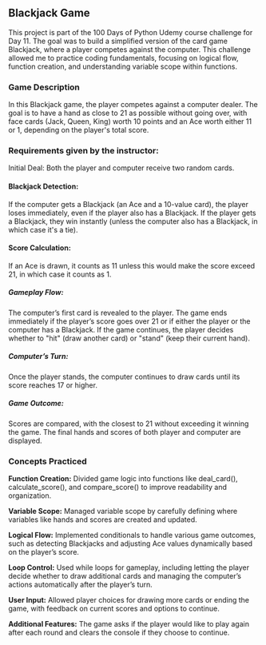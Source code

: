 ## Blackjack Game

This project is part of the 100 Days of Python Udemy course challenge for Day 11. The goal was to build a simplified version of the card game Blackjack, where a player competes against the computer. This challenge allowed me to practice coding fundamentals, focusing on logical flow, function creation, and understanding variable scope within functions.

### Game Description
In this Blackjack game, the player competes against a computer dealer. The goal is to have a hand as close to 21 as possible without going over, with face cards (Jack, Queen, King) worth 10 points and an Ace worth either 11 or 1, depending on the player's total score.

### Requirements given by the instructor:
Initial Deal: Both the player and computer receive two random cards.

#### Blackjack Detection:
If the computer gets a Blackjack (an Ace and a 10-value card), the player loses immediately, even if the player also has a Blackjack.
If the player gets a Blackjack, they win instantly (unless the computer also has a Blackjack, in which case it's a tie).
#### Score Calculation:
If an Ace is drawn, it counts as 11 unless this would make the score exceed 21, in which case it counts as 1.
##### Gameplay Flow:
The computer’s first card is revealed to the player.
The game ends immediately if the player’s score goes over 21 or if either the player or the computer has a Blackjack.
If the game continues, the player decides whether to "hit" (draw another card) or "stand" (keep their current hand).
##### Computer’s Turn:
Once the player stands, the computer continues to draw cards until its score reaches 17 or higher.
##### Game Outcome:
Scores are compared, with the closest to 21 without exceeding it winning the game. The final hands and scores of both player and computer are displayed.

### Concepts Practiced

**Function Creation:** Divided game logic into functions like deal_card(), calculate_score(), and compare_score() to improve readability and organization.

**Variable Scope:** Managed variable scope by carefully defining where variables like hands and scores are created and updated.

**Logical Flow:** Implemented conditionals to handle various game outcomes, such as detecting Blackjacks and adjusting Ace values dynamically based on the player’s score.

**Loop Control:** Used while loops for gameplay, including letting the player decide whether to draw additional cards and managing the computer’s actions automatically after the player’s turn.

**User Input:** Allowed player choices for drawing more cards or ending the game, with feedback on current scores and options to continue.

**Additional Features:** The game asks if the player would like to play again after each round and clears the console if they choose to continue.
